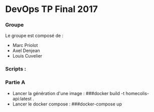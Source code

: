 DevOps TP Final 2017
====================

### Groupe
Le groupe est composé de :
  - Marc Priolot
  - Axel Denjean
  - Louis Cuvelier
  
### Scripts :

### Partie A
- Lancer la génération d'une image : ###docker build -t homecolis-api:latest .
- Lancer le docker compose : ###docker-compose up

